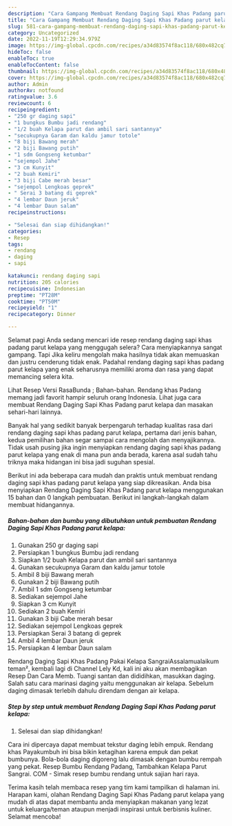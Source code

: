 ```yaml
---
description: "Cara Gampang Membuat Rendang Daging Sapi Khas Padang parut kelapa yang Sempurna "
title: "Cara Gampang Membuat Rendang Daging Sapi Khas Padang parut kelapa yang Sempurna "
slug: 581-cara-gampang-membuat-rendang-daging-sapi-khas-padang-parut-kelapa-yang-sempurna
category: Uncategorized
date: 2022-11-19T12:29:34.979Z
image: https://img-global.cpcdn.com/recipes/a34d83574f8ac118/680x482cq70/rendang-daging-sapi-khas-padang-parut-kelapa-foto-resep-utama.jpg
hideToc: false
enableToc: true
enableTocContent: false
thumbnail: https://img-global.cpcdn.com/recipes/a34d83574f8ac118/680x482cq70/rendang-daging-sapi-khas-padang-parut-kelapa-foto-resep-utama.jpg
cover: https://img-global.cpcdn.com/recipes/a34d83574f8ac118/680x482cq70/rendang-daging-sapi-khas-padang-parut-kelapa-foto-resep-utama.jpg
author: Admin
authorAv: notfound
ratingvalue: 3.6
reviewcount: 6
recipeingredient:
- "250 gr daging sapi"
- "1 bungkus Bumbu jadi rendang"
- "1/2 buah Kelapa parut dan ambil sari santannya"
- "secukupnya Garam dan kaldu jamur totole"
- "8 biji Bawang merah"
- "2 biji Bawang putih"
- "1 sdm Gongseng ketumbar"
- "sejempol Jahe"
- "3 cm Kunyit"
- "2 buah Kemiri"
- "3 biji Cabe merah besar"
- "sejempol Lengkoas geprek"
- " Serai 3 batang di geprek"
- "4 lembar Daun jeruk"
- "4 lembar Daun salam"
recipeinstructions:

- "Selesai dan siap dihidangkan!"
categories:
- Resep
tags:
- rendang
- daging
- sapi

katakunci: rendang daging sapi 
nutrition: 205 calories
recipecuisine: Indonesian
preptime: "PT28M"
cooktime: "PT50M"
recipeyield: "1"
recipecategory: Dinner

---
```



Selamat pagi Anda sedang mencari ide resep rendang daging sapi khas padang parut kelapa yang menggugah selera? Cara menyiapkannya sangat gampang. Tapi Jika keliru mengolah maka hasilnya tidak akan memuaskan dan justru cenderung tidak enak. Padahal rendang daging sapi khas padang parut kelapa yang enak seharusnya memiliki aroma dan rasa yang dapat memancing selera kita.


Lihat Resep Versi RasaBunda ; Bahan-bahan. Rendang khas Padang memang jadi favorit hampir seluruh orang Indonesia. Lihat juga cara membuat Rendang Daging Sapi Khas Padang parut kelapa dan masakan sehari-hari lainnya.

Banyak hal yang sedikit banyak berpengaruh terhadap kualitas rasa dari rendang daging sapi khas padang parut kelapa, pertama dari jenis bahan, kedua pemilihan bahan segar sampai cara mengolah dan menyajikannya. Tidak usah pusing jika ingin menyiapkan rendang daging sapi khas padang parut kelapa yang enak di mana pun anda berada, karena asal sudah tahu triknya maka hidangan ini bisa jadi suguhan spesial.


Berikut ini ada beberapa cara mudah dan praktis untuk membuat rendang daging sapi khas padang parut kelapa yang siap dikreasikan. Anda bisa menyiapkan Rendang Daging Sapi Khas Padang parut kelapa menggunakan 15 bahan dan 0 langkah pembuatan. Berikut ini langkah-langkah dalam membuat hidangannya.

<!--inarticleads1-->

##### Bahan-bahan dan bumbu yang dibutuhkan untuk pembuatan Rendang Daging Sapi Khas Padang parut kelapa:

1. Gunakan 250 gr daging sapi
1. Persiapkan 1 bungkus Bumbu jadi rendang
1. Siapkan 1/2 buah Kelapa parut dan ambil sari santannya
1. Gunakan secukupnya Garam dan kaldu jamur totole
1. Ambil 8 biji Bawang merah
1. Gunakan 2 biji Bawang putih
1. Ambil 1 sdm Gongseng ketumbar
1. Sediakan sejempol Jahe
1. Siapkan 3 cm Kunyit
1. Sediakan 2 buah Kemiri
1. Gunakan 3 biji Cabe merah besar
1. Sediakan sejempol Lengkoas geprek
1. Persiapkan  Serai 3 batang di geprek
1. Ambil 4 lembar Daun jeruk
1. Persiapkan 4 lembar Daun salam


Rendang Daging Sapi Khas Padang Pakai Kelapa SangraiAssalamualaikum teman², kembali lagi di Channel Lely Kd, kali ini aku akan membagikan Resep Dan Cara Memb. Tuangi santan dan dididihkan, masukkan daging. Salah satu cara marinasi daging yaitu menggunakan air kelapa. Sebelum daging dimasak terlebih dahulu direndam dengan air kelapa. 

<!--inarticleads2-->

##### Step by step untuk membuat Rendang Daging Sapi Khas Padang parut kelapa:


1. Selesai dan siap dihidangkan!

Cara ini dipercaya dapat membuat tekstur daging lebih empuk. Rendang khas Payakumbuh ini bisa bikin ketagihan karena empuk dan pekat bumbunya. Bola-bola daging digoreng lalu dimasak dengan bumbu rempah yang pekat. Resep Bumbu Rendang Padang, Tambahkan Kelapa Parut Sangrai. COM - Simak resep bumbu rendang untuk sajian hari raya. 

Terima kasih telah membaca resep yang tim kami tampilkan di halaman ini. Harapan kami, olahan Rendang Daging Sapi Khas Padang parut kelapa yang mudah di atas dapat membantu anda menyiapkan makanan yang lezat untuk keluarga/teman ataupun menjadi inspirasi untuk berbisnis kuliner. Selamat mencoba!
